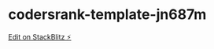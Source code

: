 # codersrank-template-jn687m

[Edit on StackBlitz ⚡️](https://stackblitz.com/edit/codersrank-template-jn687m)